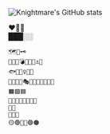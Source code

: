 ![Knightmare's GitHub stats](https://github-readme-stats.vercel.app/api?username=knightmareviiviixc&show_icons=true&theme=blue-green)

❤️🖤🖤<br>███░░
```
🗺️🧭🗝️
🎷🌿🌰💣🥏🏹🔨⚓🔎
🐟🥛🧚‍♀️🐞👻
🥚🐓📜🍄🎭💀🐰🐼👹🤡🗿🤿
🟧🟩🟦
🥼👚👘👞🥾👢👑🥊
🎵🎶
🍃🔥💎
🟡🟢🔴🔵🟣🟠
```
<!--
**KnightmareVIIVIIXC/knightmareviiviixc** is a ✨ _special_ ✨ repository because its `README.md` (this file) appears on your GitHub profile.

Here are some ideas to get you started:

- 🔭 I’m currently working on ...
- 🌱 I’m currently learning ...
- 👯 I’m looking to collaborate on ...
- 🤔 I’m looking for help with ...
- 💬 Ask me about ...
- 📫 How to reach me: ...
- 😄 Pronouns: ...
- ⚡ Fun fact: ...
-->

